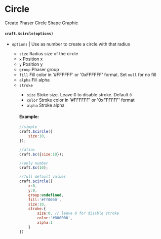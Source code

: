 # Circle

Create Phaser Circle Shape Graphic 

#### `craft.$circle(options)`

- `options` <Object> | <Number> Use as number to create a circle with that radius
  - `size` <Number> Radius size of the circle
  - `x` <Number> Position x
  - `y` <Number> Position y
  - `group` Phaser group
  - `fill` <String> Fill color in '#FFFFFF' or '0xFFFFFF' format. Set `null` for no fill
  - `alpha` <Number> Fill alpha
  - `stroke` <Object>
    - `size` <Number> Stoke size. Leave 0 to disable stroke. Default `0`
    - `color` <String> Stroke color in '#FFFFFF' or '0xFFFFFF' format
    - `alpha` <Number> Stroke alpha

<!-- protosTpl -->

#### Example:

```javascript
//simple
craft.$circle({
	size:10,
});

//alias 
craft.$c({size:10});

//only number 
craft.$c(10);

//full default values
craft.$circle({
	x:0,
	y:0,
	group:undefined,
	fill:'#ff0000',
	size:10,
	stroke:{
		size:0, // leave 0 for disable stroke
		color:'#000000',
		alpha:1
	}
})
```
